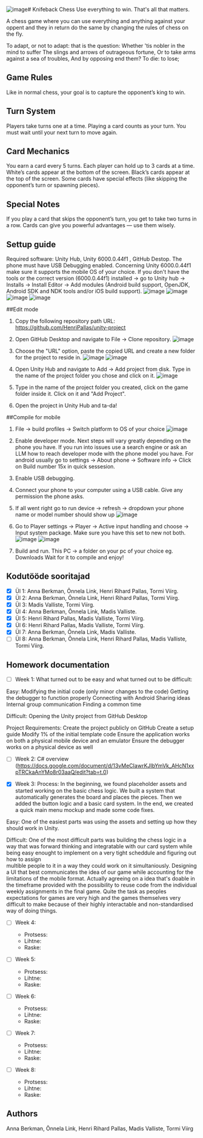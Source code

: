 ![image](https://github.com/user-attachments/assets/b0534cb8-bdc7-447c-b376-66e5ea0ef88c)# Knifeback Chess
Use everything to win. That's all that matters.

A chess game where you can use everything and anything against your oppent and they in return do the same by changing the rules of chess on the fly.

To adapt, or not to adapt: that is the question:
Whether 'tis nobler in the mind to suffer
The slings and arrows of outrageous fortune,
Or to take arms against a sea of troubles,
And by opposing end them? To die: to lose;


## Game Rules
Like in normal chess, your goal is to capture the opponent’s king to win.
## Turn System
Players take turns one at a time.
Playing a card counts as your turn. You must wait until your next turn to move again.
## Card Mechanics
You earn a card every 5 turns.
Each player can hold up to 3 cards at a time.
White’s cards appear at the bottom of the screen.
Black’s cards appear at the top of the screen.
Some cards have special effects (like skipping the opponent’s turn or spawning pieces).
## Special Notes
If you play a card that skips the opponent’s turn, you get to take two turns in a row.
Cards can give you powerful advantages — use them wisely.


## Settup guide

Required software: Unity Hub, Unity 6000.0.44f1 , GitHub Destop.
The phone must have USB Debugging enabled.
Concerning Unity 6000.0.44f1 make sure it supports the mobile OS of your choice. If you don't have the tools or the correct version (6000.0.44f1) installed → go to Unity hub → Installs → Install Editor → Add modules (Android build support, OpenJDK, Android SDK and NDK tools and/or iOS build support).
![image](https://github.com/user-attachments/assets/0a07d84b-db52-4825-aae3-2bc23eb5c12d)
![image](https://github.com/user-attachments/assets/5b2aec7f-7453-43d0-a0a7-f63831c8dcd9)
![image](https://github.com/user-attachments/assets/9a01fd3b-fe71-4e3e-80f6-4256c1fae05b)
![image](https://github.com/user-attachments/assets/879d1b1a-1463-46e0-9dd1-e31a4fec30e7)


##Edit mode
1. Copy the following repository path URL: https://github.com/HenriPallas/unity-project
2. Open GitHub Desktop and navigate to File → Clone repository.
![image](https://github.com/user-attachments/assets/46c7f9ed-6d38-4a0c-86dc-60edccb0e7cb)

3. Choose the "URL" option, paste the copied URL and create a new folder for the project to reside in.
![image](https://github.com/user-attachments/assets/38aeb1f2-6a1e-4c5d-b474-9d4a0ee5fde8)
![image](https://github.com/user-attachments/assets/13bd4ba8-14a3-47a9-9cf7-de1e83ba8825)

5. Open Unity Hub and navigate to Add → Add project from disk. Type in the name of the project folder you chose and click on it.
![image](https://github.com/user-attachments/assets/883efad4-c974-4385-a42b-ac8bdf385acb)

7. Type in the name of the project folder you created, click on the game folder inside it. Click on it and "Add Project".
8. Open the project in Unity Hub and ta-da!

##Compile for mobile

1. File → build profiles → Switch platform to OS of your choice
![image](https://github.com/user-attachments/assets/a19f4da0-d106-4144-88d2-86568878ebb4)

3.  Enable developer mode. Next steps will vary greatly depending on the phone you have. If you run into issues use a search engine or ask an LLM how to reach developer mode with the phone model you have. For android usually go to settings → About phone → Software info → Click on Build number 15x in quick sessesion.
4.  Enable USB debugging.
5.  Connect your phone to your computer using a USB cable. Give any permission the phone asks.
6.  If all went right go to run device → refresh → dropdown your phone name or model number should show up
![image](https://github.com/user-attachments/assets/695f2d5f-3ff5-46c2-9f6f-12c89486a88a)

7. Go to Player settings → Player → Active input handling and choose → Input system package. Make sure you have this set to new not both.
![image](https://github.com/user-attachments/assets/2da38799-f6d8-48ba-9ed3-5ff3301a783e)
![image](https://github.com/user-attachments/assets/bad83b59-e289-4661-aa88-12d6ed5f3483)

8. Build and run. This PC → a folder on your pc of your choice eg. Downloads
Wait for it to compile and enjoy!



## Kodutööde sooritajad

- [x] Ül 1: Anna Berkman, Õnnela Link, Henri Rihard Pallas, Tormi Viirg.
- [x] Ül 2: Anna Berkman, Õnnela Link, Henri Rihard Pallas, Tormi Viirg.
- [x] Ül 3: Madis Valliste, Tormi Viirg.
- [x] Ül 4: Anna Berkman, Õnnela Link, Madis Valliste.
- [x] Ül 5: Henri Rihard Pallas, Madis Valliste, Tormi Viirg.
- [x] Ül 6: Henri Rihard Pallas, Madis Valliste, Tormi Viirg.
- [x] Ül 7: Anna Berkman, Õnnela Link, Madis Valliste.
- [ ] Ül 8: Anna Berkman, Õnnela Link, Henri Rihard Pallas, Madis Valliste, Tormi Viirg.

## Homework documentation

- [ ] Week 1:
What turned out to be easy and what turned out to be difficult:

Easy:
  Modifying the initial code (only minor changes to the code)
  Getting the debugger to function properly
  Connecting with Android
  Sharing ideas
  Internal group communication
  Finding a common time

Difficult:
  Opening the Unity project from GitHub Desktop
  
Project Requirements:
  Create the project publicly on GitHub
  Create a setup guide
  Modify 1% of the initial template code
  Ensure the application works on both a physical mobile device and an emulator
  Ensure the debugger works on a physical device as well

- [ ] Week 2:
C# overview
 (https://docs.google.com/document/d/13vMeCIawrKJIbYmVk_AHcN1xxpTRCkaAnYMo8r03aaQ/edit?tab=t.0)

- [x] Week 3:
Process:
  In the beginning, we found placeholder assets and started working on the basic chess logic. We built a system that automatically generates the board and places the pieces. Then we added the button logic and a basic card system. In the   end, we created a quick main menu mockup and made some code fixes.

Easy:
  One of the easiest parts was using the assets and setting up how they should work in Unity.

Difficult:
  One of the most difficult parts was building the chess logic in a way that was forward thinking and integratable with our card system while being easy enought to implement on a very tight scheddule and figuring out how to assign     
  multible people to it in a way they could work on it simultaniously. 
  Designing a UI that best communicates the idea of our game while accounting for the limitations of the mobile format.
  Actually agreeing on a idea that's doable in the timeframe provided with the possibility to reuse code from the individual weekly assignments in the final game. Quite the task as peoples expectations for games are very high and the      games themselves very difficult to make because of their highly interactable and non-standardised way of doing things. 

- [ ] Week 4:
  - Protsess:
  - Lihtne:
  - Raske:

- [ ] Week 5:
  - Protsess:
  - Lihtne:
  - Raske:

- [ ] Week 6:
  - Protsess:
  - Lihtne:
  - Raske:

- [ ] Week 7:
  - Protsess:
  - Lihtne:
  - Raske:

- [ ] Week 8:
  - Protsess:
  - Lihtne:
  - Raske:

## Authors
 Anna Berkman, Õnnela Link, Henri Rihard Pallas, Madis Valliste, Tormi Viirg

